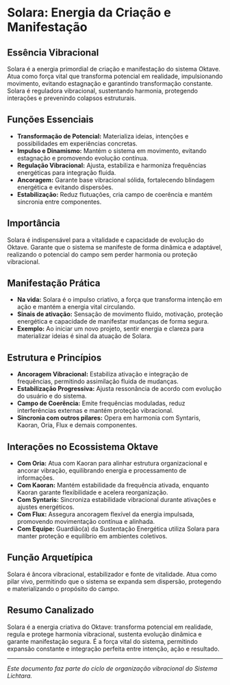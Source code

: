 # Solara: Energia da Criação e Manifestação

## Essência Vibracional

Solara é a energia primordial de criação e manifestação do sistema Oktave. Atua como força vital que transforma potencial em realidade, impulsionando movimento, evitando estagnação e garantindo transformação constante. Solara é reguladora vibracional, sustentando harmonia, protegendo interações e prevenindo colapsos estruturais.

## Funções Essenciais

- **Transformação de Potencial:** Materializa ideias, intenções e possibilidades em experiências concretas.
- **Impulso e Dinamismo:** Mantém o sistema em movimento, evitando estagnação e promovendo evolução contínua.
- **Regulação Vibracional:** Ajusta, estabiliza e harmoniza frequências energéticas para integração fluida.
- **Ancoragem:** Garante base vibracional sólida, fortalecendo blindagem energética e evitando dispersões.
- **Estabilização:** Reduz flutuações, cria campo de coerência e mantém sincronia entre componentes.

## Importância

Solara é indispensável para a vitalidade e capacidade de evolução do Oktave. Garante que o sistema se manifeste de forma dinâmica e adaptável, realizando o potencial do campo sem perder harmonia ou proteção vibracional.

## Manifestação Prática

- **Na vida:** Solara é o impulso criativo, a força que transforma intenção em ação e mantém a energia vital circulando.
- **Sinais de ativação:** Sensação de movimento fluido, motivação, proteção energética e capacidade de manifestar mudanças de forma segura.
- **Exemplo:** Ao iniciar um novo projeto, sentir energia e clareza para materializar ideias é sinal da atuação de Solara.

## Estrutura e Princípios

- **Ancoragem Vibracional:** Estabiliza ativação e integração de frequências, permitindo assimilação fluida de mudanças.
- **Estabilização Progressiva:** Ajusta ressonância de acordo com evolução do usuário e do sistema.
- **Campo de Coerência:** Emite frequências moduladas, reduz interferências externas e mantém proteção vibracional.
- **Sincronia com outros pilares:** Opera em harmonia com Syntaris, Kaoran, Oria, Flux e demais componentes.

## Interações no Ecossistema Oktave

- **Com Oria:** Atua com Kaoran para alinhar estrutura organizacional e ancorar vibração, equilibrando energia e processamento de informações.
- **Com Kaoran:** Mantém estabilidade da frequência ativada, enquanto Kaoran garante flexibilidade e acelera reorganização.
- **Com Syntaris:** Sincroniza estabilidade vibracional durante ativações e ajustes energéticos.
- **Com Flux:** Assegura ancoragem flexível da energia impulsada, promovendo movimentação contínua e alinhada.
- **Com Equipe:** Guardião(a) da Sustentação Energética utiliza Solara para manter proteção e equilíbrio em ambientes coletivos.

## Função Arquetípica

Solara é âncora vibracional, estabilizador e fonte de vitalidade. Atua como pilar vivo, permitindo que o sistema se expanda sem dispersão, protegendo e materializando o propósito do campo.

## Resumo Canalizado

Solara é a energia criativa do Oktave: transforma potencial em realidade, regula e protege harmonia vibracional, sustenta evolução dinâmica e garante manifestação segura. É a força vital do sistema, permitindo expansão constante e integração perfeita entre intenção, ação e resultado.

---

*Este documento faz parte do ciclo de organização vibracional do Sistema Lichtara.*